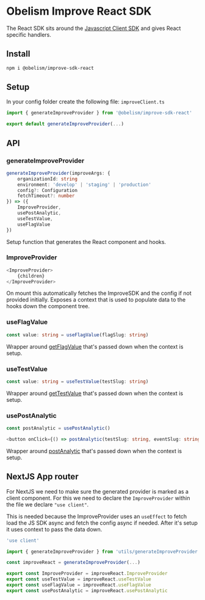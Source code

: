# Obelism Improve React SDK

The React SDK sits around the [Javascript Client SDK](https://improve.obelism.studio/docs/sdk/javascript#client) and gives React specific handlers.

## Install

```bash
npm i @obelism/improve-sdk-react
```

## Setup

In your config folder create the following file: `improveClient.ts`

```ts
import { generateImproveProvider } from '@obelism/improve-sdk-react'

export default generateImproveProvider(...)
```

## API

### generateImproveProvider

```ts
generateImproveProvider(improveArgs: {
	organizationId: string
	environment: 'develop' | 'staging' | 'production'
	config?: Configuration
	fetchTimeout?: number
}) => ({
    ImproveProvider,
    usePostAnalytic,
    useTestValue,
    useFlagValue
})
```

Setup function that generates the React component and hooks.

### ImproveProvider

```ts
<ImproveProvider>
    {children}
</ImproveProvider>
```

On mount this automatically fetches the ImproveSDK and the config if not provided initially. Exposes a context that is used to populate data to the hooks down the component tree.

### useFlagValue

```ts
const value: string = useFlagValue(flagSlug: string)
```

Wrapper around [getFlagValue](https://improve.obelism.studio/docs/sdk/javascript#getflagvalue) that's passed down when the context is setup.

### useTestValue

```ts
const value: string = useTestValue(testSlug: string)
```

Wrapper around [getTestValue](https://improve.obelism.studio/docs/sdk/javascript#gettestvalue) that's passed down when the context is setup.

### usePostAnalytic

```ts
const postAnalytic = usePostAnalytic()

<button onClick={() => postAnalytic(testSlug: string, eventSlug: string, message: string)} />
```

Wrapper around [postAnalytic](https://improve.obelism.studio/docs/sdk/javascript#postanalytic) that's passed down when the context is setup.

## NextJS App router

For NextJS we need to make sure the generated provider is marked as a client component. For this we need to declare the `ImproveProvider` within the file we declare `"use client"`.

This is needed because the ImproveProvider uses an `useEffect` to fetch load the JS SDK async and fetch the config async if needed. After it's setup it uses context to pass the data down.

```ts
'use client'

import { generateImproveProvider } from 'utils/generateImproveProvider'

const improveReact = generateImproveProvider(...)

export const ImproveProvider = improveReact.ImproveProvider
export const useTestValue = improveReact.useTestValue
export const useFlagValue = improveReact.useFlagValue
export const usePostAnalytic = improveReact.usePostAnalytic
```
